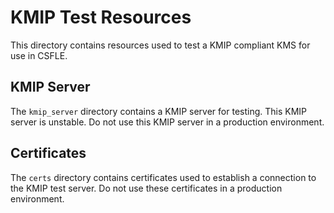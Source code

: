 # KMIP Test Resources

This directory contains resources used to test a KMIP compliant KMS for use in CSFLE.

## KMIP Server

The `kmip_server` directory contains a KMIP server for
testing. This KMIP server is unstable. Do not use this KMIP
server in a production environment.

## Certificates

The `certs` directory contains certificates used to establish
a connection to the KMIP test server. Do not use these
certificates in a production environment.
